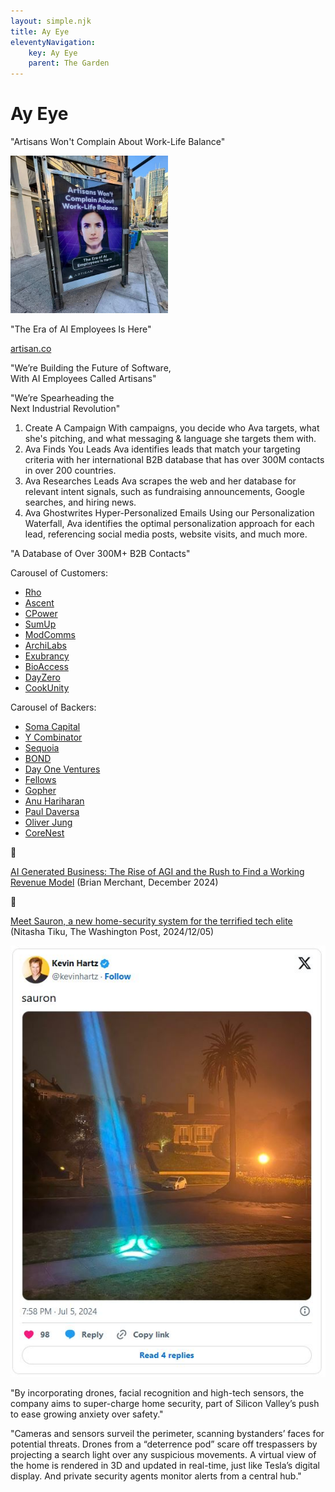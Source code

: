 ```yaml
---
layout: simple.njk
title: Ay Eye
eleventyNavigation:
    key: Ay Eye
    parent: The Garden
---
```


# Ay Eye

"Artisans Won't Complain About Work-Life Balance"<br>

<img src="/imgs/garden/artisans.jpg" width="50%">

"The Era of AI Employees Is Here"

[artisan.co](https://artisan.co)

"We’re Building the Future of Software,<br>
With AI Employees Called Artisans"

"We’re Spearheading the<br>
Next Industrial Revolution"

1. Create A Campaign
With campaigns, you decide who Ava targets, what she's pitching, and what messaging & language she targets them with.
2. Ava Finds You Leads
Ava identifies leads that match your targeting criteria with her international B2B database that has over 300M contacts in over 200 countries.
3. Ava Researches Leads
Ava scrapes the web and her database for relevant intent signals, such as fundraising announcements, Google searches, and hiring news.
4. Ava Ghostwrites Hyper-Personalized Emails
Using our Personalization Waterfall, Ava identifies the optimal personalization approach for each lead, referencing social media posts, website visits, and much more.

"A Database of Over 300M+ B2B Contacts"

Carousel of Customers:
- [Rho](https://rhonutrition.com/)
- [Ascent](https://www.ascent.io/)
- [CPower](https://cpowerenergy.com/)
- [SumUp](https://www.sumup.com/en-us/)
- [ModComms](https://modcommslimited.com/)
- [ArchiLabs](https://www.archilabs.ai/)
- [Exubrancy](https://www.exubrancy.com/)
- [BioAccess](https://www.bioaccess.com/)
- [DayZero](https://www.ondayzero.com/)
- [CookUnity](https://www.cookunity.com/)

Carousel of Backers:
- [Soma Capital](https://somacap.com/)
- [Y Combinator](https://www.ycombinator.com/)
- [Sequoia](https://www.sequoiacap.com/)
- [BOND](https://www.bondcap.com/)
- [Day One Ventures](https://www.dayoneventures.com/)
- [Fellows](https://www.fellowsfundvc.com/)
- [Gopher](https://www.gopherasset.com/en-us)
- [Anu Hariharan](https://www.avracap.com/team)
- [Paul Daversa](https://www.daversapartners.com/team/paul-daversa/)
- [Oliver Jung](https://en.wikipedia.org/wiki/Oliver_Jung)
- [CoreNest](https://corenest.com/)

:seedling:

[AI Generated Business: The Rise of AGI and the Rush to Find a Working Revenue Model](https://ainowinstitute.org/general/ai-generated-business) (Brian Merchant, December 2024)

:seedling:

[Meet Sauron, a new home-security system for the terrified tech elite](https://archive.is/0ZBHr) (Nitasha Tiku, The Washington Post, 2024/12/05)

<img src="/imgs/garden/sauron.jpg"><br>

"By incorporating drones, facial recognition and high-tech sensors, the company aims to super-charge home security, part of Silicon Valley’s push to ease growing anxiety over safety."

"Cameras and sensors surveil the perimeter, scanning bystanders’ faces for potential threats. Drones from a “deterrence pod” scare off trespassers by projecting a search light over any suspicious movements. A virtual view of the home is rendered in 3D and updated in real-time, just like Tesla’s digital display. And private security agents monitor alerts from a central hub."